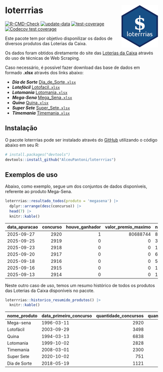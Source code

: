 
<!-- README.md is generated from README.Rmd. Please edit that file -->

# loterrrias <img src="man/figures/logo.png" align="right" height="139" />

<!-- badges: start -->

[![R-CMD-Check](https://github.com/AlceuPantoni/loterrrias/actions/workflows/R-CMD-check.yaml/badge.svg?branch=main)](https://github.com/AlceuPantoni/loterrrias/actions/workflows/R-CMD-check.yaml)
[![update-data](https://github.com/AlceuPantoni/loterrrias/actions/workflows/update-data.yaml/badge.svg)](https://github.com/AlceuPantoni/loterrrias/actions/workflows/update-data.yaml)
[![test-coverage](https://github.com/AlceuPantoni/loterrrias/actions/workflows/test-coverage.yaml/badge.svg?branch=main)](https://github.com/AlceuPantoni/loterrrias/actions/workflows/test-coverage.yaml)
[![Codecov test
coverage](https://codecov.io/gh/AlceuPantoni/loterrrias/branch/main/graph/badge.svg)](https://codecov.io/gh/AlceuPantoni/loterrrias?branch=main)
<!-- badges: end -->

Este pacote tem por objetivo disponilizar os dados de diversos produtos
das Loterias da Caixa.

Os dados foram obtidos diretamente do site das [Loterias da
Caixa](https://loterias.caixa.gov.br/Paginas/default.aspx) através do
uso de técnicas de Web Scraping.

Caso necessário, é possível fazer download das base de dados em formado
**.xlsx** através dos links abaixo:

- ***Dia de Sorte***
  [Dia_de_Sorte`.xlsx`](https://raw.githubusercontent.com/AlceuPantoni/loterrrias/main/data-raw/resultados_diadesorte.xlsx)
- ***Lotofácil***
  [Lotofacil`.xlsx`](https://raw.githubusercontent.com/AlceuPantoni/loterrrias/main/data-raw/resultados_lotofacil.xlsx)
- ***Lotomania***
  [Lotomania`.xlsx`](https://raw.githubusercontent.com/AlceuPantoni/loterrrias/main/data-raw/resultados_lotomania.xlsx)
- ***Mega-Sena***
  [Mega_Sena`.xlsx`](https://raw.githubusercontent.com/AlceuPantoni/loterrrias/main/data-raw/resultados_megasena.xlsx)
- ***Quina***
  [Quina`.xlsx`](https://raw.githubusercontent.com/AlceuPantoni/loterrrias/main/data-raw/resultados_quina.xlsx)
- ***Super Sete***
  [Super_Sete`.xlsx`](https://raw.githubusercontent.com/AlceuPantoni/loterrrias/main/data-raw/resultados_supersete.xlsx)
- ***Timemania***
  [Timemania`.xlsx`](https://raw.githubusercontent.com/AlceuPantoni/loterrrias/main/data-raw/resultados_timemania.xlsx)

## Instalação

O pacote loterrrias pode ser instalado através do
[GitHub](https://github.com/) utilizando o código abaixo em seu R:

``` r
# install.packages("devtools")
devtools::install_github("AlceuPantoni/loterrrias")
```

## Exemplos de uso

Abaixo, como exemplo, segue um dos conjuntos de dados disponíveis,
referente ao produto Mega-Sena.

``` r
loterrrias::resultado_todos(produto = 'megasena') |> 
  dplyr::arrange(desc(concurso)) |> 
  head(7) |> 
  knitr::kable()
```

| data_apuracao | concurso | houve_ganhador | valor_premio_maximo | numeros_sorteados | num_1 | num_2 | num_3 | num_4 | num_5 | num_6 |
|:--------------|---------:|---------------:|--------------------:|:------------------|------:|------:|------:|------:|------:|------:|
| 2025-09-27    |     2920 |              1 |            80688744 | 8;12;16;19;31;58  |     8 |    12 |    16 |    19 |    31 |    58 |
| 2025-09-25    |     2919 |              0 |                   0 | 3;26;28;37;42;53  |     3 |    26 |    28 |    37 |    42 |    53 |
| 2025-09-23    |     2918 |              0 |                   0 | 11;27;31;41;48;54 |    11 |    27 |    31 |    41 |    48 |    54 |
| 2025-09-20    |     2917 |              0 |                   0 | 6;19;38;41;46;57  |     6 |    19 |    38 |    41 |    46 |    57 |
| 2025-09-18    |     2916 |              0 |                   0 | 5;11;16;27;40;45  |     5 |    11 |    16 |    27 |    40 |    45 |
| 2025-09-16    |     2915 |              0 |                   0 | 10;11;15;38;52;60 |    10 |    11 |    15 |    38 |    52 |    60 |
| 2025-09-13    |     2914 |              0 |                   0 | 18;25;35;40;46;47 |    18 |    25 |    35 |    40 |    46 |    47 |

Neste outro caso de uso, temos um resumo histórico de todos os produtos
das Loterias da Caixa disponíveis no pacote.

``` r
loterrrias::historico_resumido_produtos() |> 
  knitr::kable()
```

| nome_produto | data_primeiro_concurso | quantidade_concursos | quantidade_concursos_com_ganhador | percentual_com_ganhador | media_premiacao | maior_premio | menor_premio | total_dezenas_sorteadas | numero_mais_sorteado | numero_menos_sorteado |
|:-------------|:-----------------------|---------------------:|----------------------------------:|------------------------:|----------------:|-------------:|-------------:|------------------------:|---------------------:|----------------------:|
| Mega-sena    | 1996-03-11             |                 2920 |                               641 |                    0.22 |      26444578.5 |    289420865 |    348732.75 |                   17520 |                   10 |                    26 |
| Lotofácil    | 2003-09-29             |                 3498 |                              3088 |                    0.88 |        979888.0 |      8252873 |     10712.22 |                   52470 |                   20 |                    16 |
| Quina        | 1994-03-13             |                 6838 |                              2610 |                    0.38 |       3579790.2 |    579215957 |     14230.37 |                   34190 |                    4 |                    47 |
| Lotomania    | 1999-10-02             |                 2828 |                               701 |                    0.25 |       2562514.4 |     37261930 |    109348.66 |                   56560 |                   47 |                    96 |
| Timemania    | 2008-03-01             |                 2300 |                                78 |                    0.03 |      25486153.3 |    818652938 |    164711.44 |                   16100 |                   20 |                    53 |
| Super Sete   | 2020-10-02             |                  751 |                                30 |                    0.04 |       3168014.8 |     10146164 |    124747.77 |                    5257 |                    7 |                     8 |
| Dia de Sorte | 2018-05-19             |                 1121 |                               348 |                    0.31 |        815854.4 |      4872572 |     59101.35 |                    7847 |                   10 |                     1 |
